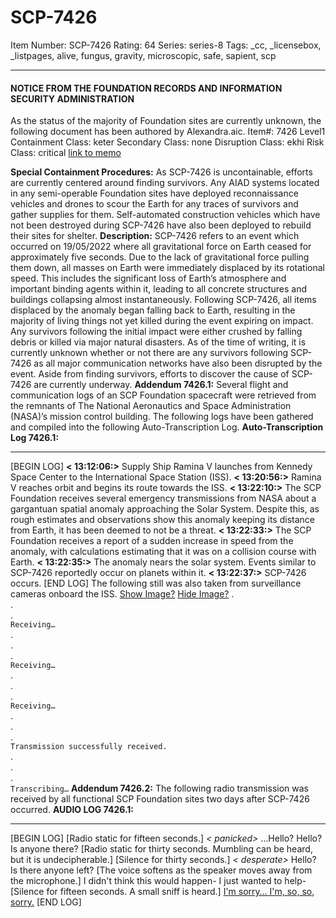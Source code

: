 # SCP-7426
Item Number: SCP-7426
Rating: 64
Series: series-8
Tags: _cc, _licensebox, _listpages, alive, fungus, gravity, microscopic, safe, sapient, scp

---

#### NOTICE FROM THE FOUNDATION RECORDS AND INFORMATION SECURITY ADMINISTRATION
As the status of the majority of Foundation sites are currently unknown, the following document has been authored by Alexandra.aic.
Item#: 7426
Level1
Containment Class:
keter
Secondary Class:
none
Disruption Class:
ekhi
Risk Class:
critical
[link to memo](/classification-committee-memo)  

**Special Containment Procedures:** As SCP-7426 is uncontainable, efforts are currently centered around finding survivors.
Any AIAD systems located in any semi-operable Foundation sites have deployed reconnaissance vehicles and drones to scour the Earth for any traces of survivors and gather supplies for them. Self-automated construction vehicles which have not been destroyed during SCP-7426 have also been deployed to rebuild their sites for shelter.
**Description:** SCP-7426 refers to an event which occurred on 19/05/2022 where all gravitational force on Earth ceased for approximately five seconds.
Due to the lack of gravitational force pulling them down, all masses on Earth were immediately displaced by its rotational speed. This includes the significant loss of Earth’s atmosphere and important binding agents within it, leading to all concrete structures and buildings collapsing almost instantaneously.
Following SCP-7426, all items displaced by the anomaly began falling back to Earth, resulting in the majority of living things not yet killed during the event expiring on impact. Any survivors following the initial impact were either crushed by falling debris or killed via major natural disasters.
As of the time of writing, it is currently unknown whether or not there are any survivors following SCP-7426 as all major communication networks have also been disrupted by the event. Aside from finding survivors, efforts to discover the cause of SCP-7426 are currently underway.
**Addendum 7426.1:** Several flight and communication logs of an SCP Foundation spacecraft were retrieved from the remnants of The National Aeronautics and Space Administration (NASA)’s mission control building. The following logs have been gathered and compiled into the following Auto-Transcription Log.
**Auto-Transcription Log 7426.1:**
* * *
[BEGIN LOG]
**< 13:12:06:>** Supply Ship Ramina V launches from Kennedy Space Center to the International Space Station (ISS).
**< 13:20:56:>** Ramina V reaches orbit and begins its route towards the ISS.
**< 13:22:10:>** The SCP Foundation receives several emergency transmissions from NASA about a gargantuan spatial anomaly approaching the Solar System. Despite this, as rough estimates and observations show this anomaly keeping its distance from Earth, it has been deemed to not be a threat.
**< 13:22:33:>** The SCP Foundation receives a report of a sudden increase in speed from the anomaly, with calculations estimating that it was on a collision course with Earth.
**< 13:22:35:>** The anomaly nears the solar system. Events similar to SCP-7426 reportedly occur on planets within it.
**< 13:22:37:>** SCP-7426 occurs.
[END LOG]
The following still was also taken from surveillance cameras onboard the ISS.
[Show Image?](javascript:;)
[Hide Image?](javascript:;)
.  
.  
.  
`Receiving…`  
.  
.  
.  
`Receiving…`  
.  
.  
.  
`Receiving…`  
.  
.  
.  
`Transmission successfully received.`  
.  
.  
.  
`Transcribing…`
**Addendum 7426.2:** The following radio transmission was received by all functional SCP Foundation sites two days after SCP-7426 occurred.
**AUDIO LOG 7426.1:**
* * *
[BEGIN LOG]
[Radio static for fifteen seconds.]
_< panicked>_ …Hello? Hello? Is anyone there?
[Radio static for thirty seconds. Mumbling can be heard, but it is undecipherable.]
[Silence for thirty seconds.]
_< desperate>_ Hello? Is there anyone left?
[The voice softens as the speaker moves away from the microphone.]
I didn't think this would happen- I just wanted to help-
[Silence for fifteen seconds. A small sniff is heard.]
[I'm sorry… I'm, so, so, sorry.](https://scp-wiki.wikidot.com/scp-7426/offset/1)
[END LOG]